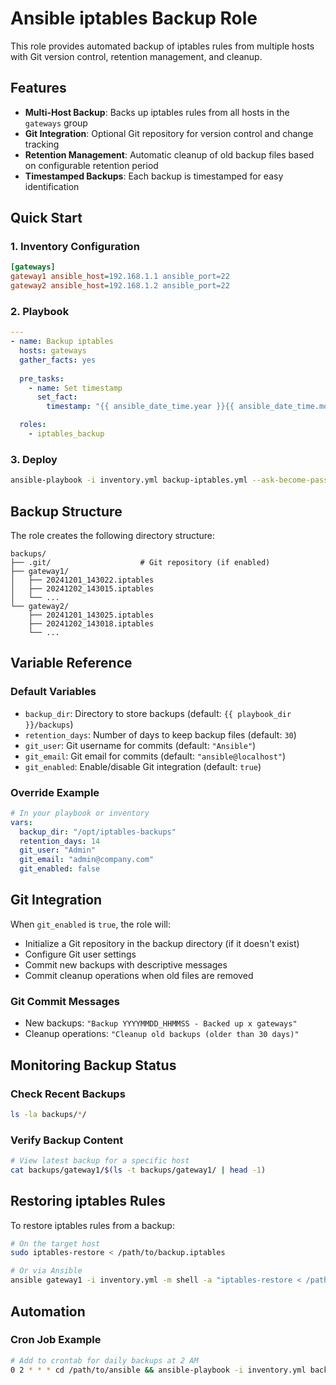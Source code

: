# Ansible iptables Backup Role

This role provides automated backup of iptables rules from multiple hosts with Git version control, retention management, and cleanup.

## Features

- **Multi-Host Backup**: Backs up iptables rules from all hosts in the `gateways` group
- **Git Integration**: Optional Git repository for version control and change tracking
- **Retention Management**: Automatic cleanup of old backup files based on configurable retention period
- **Timestamped Backups**: Each backup is timestamped for easy identification

## Quick Start

### 1. Inventory Configuration
```ini
[gateways]
gateway1 ansible_host=192.168.1.1 ansible_port=22
gateway2 ansible_host=192.168.1.2 ansible_port=22
```

### 2. Playbook

```yaml
---
- name: Backup iptables
  hosts: gateways
  gather_facts: yes
  
  pre_tasks:
    - name: Set timestamp
      set_fact:
        timestamp: "{{ ansible_date_time.year }}{{ ansible_date_time.month }}{{ ansible_date_time.day }}_{{ ansible_date_time.hour }}{{ ansible_date_time.minute }}{{ ansible_date_time.second }}"

  roles:
    - iptables_backup
```

### 3. Deploy

```bash
ansible-playbook -i inventory.yml backup-iptables.yml --ask-become-pass
```

## Backup Structure

The role creates the following directory structure:

```
backups/
├── .git/                    # Git repository (if enabled)
├── gateway1/
│   ├── 20241201_143022.iptables
│   ├── 20241202_143015.iptables
│   └── ...
└── gateway2/
    ├── 20241201_143025.iptables
    ├── 20241202_143018.iptables
    └── ...
```

## Variable Reference

### Default Variables
- `backup_dir`: Directory to store backups (default: `{{ playbook_dir }}/backups`)
- `retention_days`: Number of days to keep backup files (default: `30`)
- `git_user`: Git username for commits (default: `"Ansible"`)
- `git_email`: Git email for commits (default: `"ansible@localhost"`)
- `git_enabled`: Enable/disable Git integration (default: `true`)

### Override Example
```yaml
# In your playbook or inventory
vars:
  backup_dir: "/opt/iptables-backups"
  retention_days: 14
  git_user: "Admin"
  git_email: "admin@company.com"
  git_enabled: false
```

## Git Integration

When `git_enabled` is `true`, the role will:
- Initialize a Git repository in the backup directory (if it doesn't exist)
- Configure Git user settings
- Commit new backups with descriptive messages
- Commit cleanup operations when old files are removed

### Git Commit Messages
- New backups: `"Backup YYYYMMDD_HHMMSS - Backed up x gateways"`
- Cleanup operations: `"Cleanup old backups (older than 30 days)"`

## Monitoring Backup Status

### Check Recent Backups
```bash
ls -la backups/*/
```

### Verify Backup Content
```bash
# View latest backup for a specific host
cat backups/gateway1/$(ls -t backups/gateway1/ | head -1)
```

## Restoring iptables Rules

To restore iptables rules from a backup:

```bash
# On the target host
sudo iptables-restore < /path/to/backup.iptables

# Or via Ansible
ansible gateway1 -i inventory.yml -m shell -a "iptables-restore < /path/to/backup.iptables" --become
```

## Automation

### Cron Job Example
```bash
# Add to crontab for daily backups at 2 AM
0 2 * * * cd /path/to/ansible && ansible-playbook -i inventory.yml backup-iptables.yml
```
